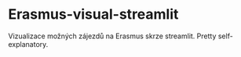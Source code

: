 # Erasmus-visual-streamlit
Vizualizace možných zájezdů na Erasmus skrze streamlit. Pretty self-explanatory.
